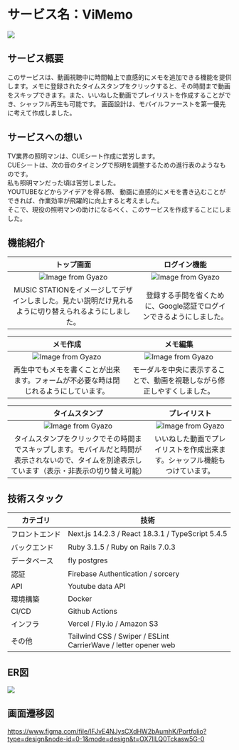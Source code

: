 # サービス名：ViMemo
![](https://i.gyazo.com/e15b8372707ce91fb406c1f0ef75fbfe.png)

## **サービス概要**
このサービスは、動画視聴中に時間軸上で直感的にメモを追加できる機能を提供します。メモに登録されたタイムスタンプをクリックすると、その時間まで動画をスキップできます。また、いいねした動画でプレイリストを作成することができ、シャッフル再生も可能です。
画面設計は、モバイルファーストを第一優先に考えて作成しました。

## **サービスへの想い**
TV業界の照明マンは、CUEシート作成に苦労します。<br>
CUEシートは、次の音のタイミングで照明を調整するための進行表のようなものです。<br>
私も照明マンだった頃は苦労しました。<br>
YOUTUBEなどからアイデアを得る際、
動画に直感的にメモを書き込むことができれば、作業効率が飛躍的に向上すると考えました。<br>
そこで、現役の照明マンの助けになるべく、このサービスを作成することにしました。
<br>


## **機能紹介**
|トップ画面| ログイン機能 |
|:-:|:-:|
|![Image from Gyazo](https://i.gyazo.com/985ec48029afa353cbe04c054632e9be)|![Image from Gyazo](https://i.gyazo.com/b9226792089d148f0b1dcc659786d536)|
|MUSIC STATIONをイメージしてデザインしました。見たい説明だけ見れるように切り替えられるようにしました。|登録する手間を省くために、Google認証でログインできるようにしました。|

|メモ作成| メモ編集 |
|:-:|:-:|
|![Image from Gyazo](https://i.gyazo.com/7976fa8f168a82669aff26214fe9d70c)|![Image from Gyazo](https://i.gyazo.com/a1c63d00c74953b5e27393f7b2611da0)|
|再生中でもメモを書くことが出来ます。フォームが不必要な時は閉じれるようにしています。|モーダルを中央に表示することで、動画を視聴しながら修正しやすくしました。|

|タイムスタンプ| プレイリスト |
|:-:|:-:|
|![Image from Gyazo](https://i.gyazo.com/9aef836642f1cfa60a35f809c098bffb)|![Image from Gyazo](https://i.gyazo.com/52ed84887624b7f6a45a824c888adf3d)|
|タイムスタンプをクリックでその時間までスキップします。モバイルだと時間が表示されないので、タイムを別途表示しています（表示・非表示の切り替え可能）|いいねした動画でプレイリストを作成出来ます。シャッフル機能もつけています。|



## **技術スタック**

| カテゴリ | 技術 | 
| --- | --- |
| フロントエンド | Next.js 14.2.3 / React 18.3.1  / TypeScript 5.4.5 | 
| バックエンド | Ruby 3.1.5 / Ruby on Rails 7.0.3 |
| データベース | fly postgres|
| 認証 | Firebase Authentication / sorcery |
| API | Youtube data API |
| 環境構築 | Docker |
| CI/CD | Github Actions |
| インフラ | Vercel / Fly.io / Amazon S3 |
| その他 | Tailwind CSS / Swiper / ESLint <br>CarrierWave / letter opener web |

  
## **ER図**
![](https://i.gyazo.com/294ea96caa8f483866845026b413aa45.png)
<br>

## **画面遷移図**
https://www.figma.com/file/IFJvE4NJysCXdHW2bAumhK/Portfolio?type=design&node-id=0-1&mode=design&t=OX7llLQ0Tckasw5G-0
